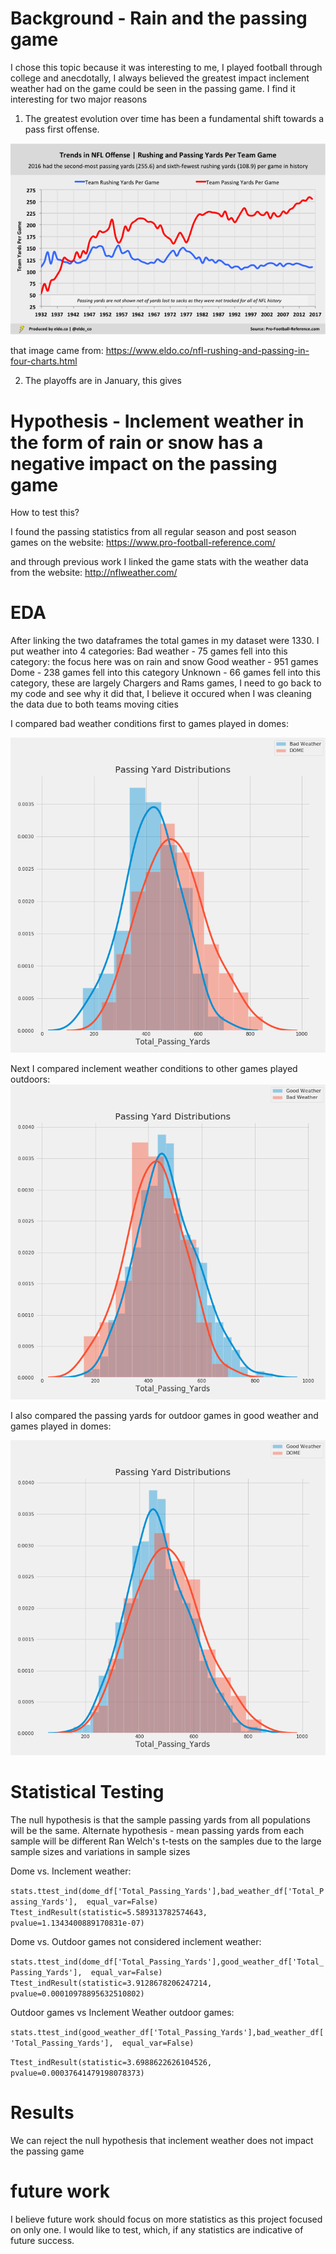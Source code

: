 # Background - Rain and the passing game

I chose this topic because it was interesting to me, I played football through college and anecdotally,
I always believed the greatest impact inclement weather had on the game could be seen in the passing game.
I find it interesting for two major reasons

1. The greatest evolution over time has been a fundamental shift towards a pass first offense.

![offensive trends](https://github.com/rwlink3z8/pyw2sites/blob/master/images/eldo5-rushing-and-passing-yards-per-team-game_1.png)

that image came from:
https://www.eldo.co/nfl-rushing-and-passing-in-four-charts.html

2. The playoffs are in January, this gives 

# Hypothesis - Inclement weather in the form of rain or snow has a negative impact on the passing game

How to test this?

I found the passing statistics from all regular season and post season games on the website:
https://www.pro-football-reference.com/

and through previous work I linked the game stats with the weather data from the website:
http://nflweather.com/

# EDA 
After linking the two dataframes the total games in my dataset were 1330.
I put weather into 4 categories:
Bad weather - 75 games fell into this category: the focus here was on rain and snow
Good weather - 951 games 
Dome - 238 games fell into this category
Unknown - 66 games fell into this category, these are largely Chargers and Rams games, I need to go back to my code
          and see why it did that, I believe it occured when I was cleaning the data due to both teams moving cities
          
I compared bad weather conditions first to games played in domes:

![bad weather v dome](https://github.com/rwlink3z8/pyw2sites/blob/master/images/distplot%20bad%20weather%20vs%20DOME.png)

Next I compared inclement weather conditions to other games played outdoors:
![bad weather v outside](https://github.com/rwlink3z8/pyw2sites/blob/master/images/distplot%20good%20weather%20vs%20bad%20weather.png)

I also compared the passing yards for outdoor games in good weather and games played in domes:

![good weather v dome](https://github.com/rwlink3z8/pyw2sites/blob/master/images/distplot%20good%20weather%20vs%20DOME.png)

# Statistical Testing

The null hypothesis is that the sample passing yards from all populations will be the same.
Alternate hypothesis - mean passing yards from each sample will be different
Ran Welch's t-tests on the samples due to the large sample sizes and variations in sample sizes

Dome vs. Inclement weather:

`stats.ttest_ind(dome_df['Total_Passing_Yards'],bad_weather_df['Total_Passing_Yards'], 
               equal_var=False)`
`Ttest_indResult(statistic=5.589313782574643, pvalue=1.1343400889170831e-07)`

Dome vs. Outdoor games not considered inclement weather:

`stats.ttest_ind(dome_df['Total_Passing_Yards'],good_weather_df['Total_Passing_Yards'], 
               equal_var=False)`
`Ttest_indResult(statistic=3.9128678206247214, pvalue=0.00010978895632510802)`

Outdoor games vs Inclement Weather outdoor games:

`stats.ttest_ind(good_weather_df['Total_Passing_Yards'],bad_weather_df['Total_Passing_Yards'], 
               equal_var=False)`

`Ttest_indResult(statistic=3.6988622626104526, pvalue=0.00037641479198078373)`


# Results

We can reject the null hypothesis that inclement weather does not impact the passing game

# future work

I believe future work should focus on more statistics as this project focused on only one. I would like to test, which, if any statistics are indicative of future success.

